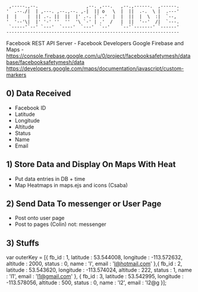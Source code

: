 
     ,-----.,--.                  ,--. ,---.   ,--.,------.  ,------.
    '  .--./|  | ,---. ,--.,--. ,-|  || o   \  |  ||  .-.  \ |  .---'
    |  |    |  || .-. ||  ||  |' .-. |`..'  |  |  ||  |  \  :|  `--, 
    '  '--'\|  |' '-' ''  ''  '\ `-' | .'  /   |  ||  '--'  /|  `---.
     `-----'`--' `---'  `----'  `---'  `--'    `--'`-------' `------'
    ----------------------------------------------------------------- 

Facebook REST API Server - 
Facebook Developers
Google Firebase and Maps - https://console.firebase.google.com/u/0/project/facebooksafetymesh/database/facebooksafetymesh/data
https://developers.google.com/maps/documentation/javascript/custom-markers

## 0) Data Received

- Facebook ID
- Latitude
- Longitude
- Altitude
- Status
- Name
- Email

## 1) Store Data and Display On Maps With Heat 

- Put data entries in DB + time
- Map Heatmaps in maps.ejs and  icons (Csaba)

## 2) Send Data To messenger or User Page

- Post onto user page
- Post to pages (Colin) not: messenger

## 3) Stuffs
var outerKey = [{
         fb_id : 1,
         latitude : 53.544008,
         longitude : -113.572632,
         altitude : 2000,
         status : 0,
         name : 'l',
         email : 'l@hotmail.com'
    },{
        fb_id : 2,
         latitude : 53.543620,
         longitude : -113.574024,
         altitude : 222,
         status  : 1, 
         name : 'l1',
         email : 'l1@gmail.com'
    },
    {
        fb_id : 3,
         latitude : 53.542995,
         longitude : -113.578056,
         altitude : 500,
         status  : 0, 
         name : 'l2',
         email : 'l2@g
         }];